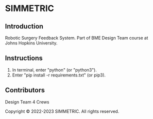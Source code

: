 # SIMMETRIC

## Introduction

Robotic Surgery Feedback System.  Part of BME Design Team course at Johns Hopkins University.  

## Instructions

1. In terminal, enter "python" (or "python3"). 
2. Enter "pip install -r requirements.txt" (or pip3). 

## Contributors

Design Team 4 Crews

Copyright © 2022-2023 SIMMETRIC. All rights reserved.
